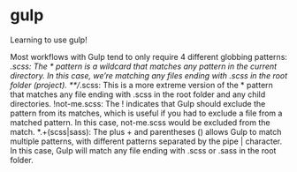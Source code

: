 # gulp
Learning to use gulp!


Most workflows with Gulp tend to only require 4 different globbing patterns:
*.scss: The * pattern is a wildcard that matches any pattern in the current directory. In this case, we’re matching any files ending with .scss in the root folder (project).
**/*.scss: This is a more extreme version of the * pattern that matches any file ending with .scss in the root folder and any child directories.
!not-me.scss: The ! indicates that Gulp should exclude the pattern from its matches, which is useful if you had to exclude a file from a matched pattern. In this case, not-me.scss would be excluded from the match.
*.+(scss|sass): The plus + and parentheses () allows Gulp to match multiple patterns, with different patterns separated by the pipe | character. In this case, Gulp will match any file ending with .scss or .sass in the root folder.
